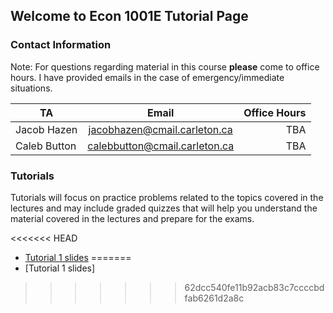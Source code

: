 ## Welcome to Econ 1001E Tutorial Page

### Contact Information  
Note: For questions regarding material in this course **please** come to office hours. I have provided emails in the case of emergency/immediate situations.

| TA       | Email        | Office Hours  |
| ------------- |:-------------:| -----:|
| Jacob Hazen     | jacobhazen@cmail.carleton.ca | TBA |
| Caleb Button    | calebbutton@cmail.carleton.ca     |   TBA |

### Tutorials  
Tutorials will focus on practice problems related to the topics covered in the lectures and may include
graded quizzes that will help you understand the material covered in the lectures and prepare for the
exams.  

<<<<<<< HEAD
- [Tutorial 1 slides](https://github.com/JacobHazen1/ECON1001E/blob/main/files/Tutorial_1.pdf?raw=true)
=======
- [Tutorial 1 slides]
>>>>>>> 62dcc540fe11b92acb83c7ccccbdfab6261d2a8c


